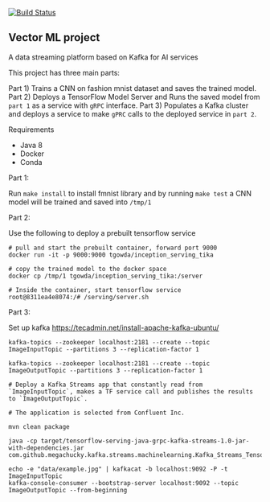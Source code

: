 [![Build Status](https://travis-ci.com/Mahdi89/vector-ML.svg?branch=master)](https://travis-ci.com/Mahdi89/vector-ML)

## Vector ML project

A data streaming platform based on Kafka for AI services

This project has three main parts:

Part 1) Trains a CNN on fashion mnist dataset and saves the trained model.
Part 2) Deploys a TensorFlow Model Server and Runs the saved model from `part 1` as a service with `gRPC` interface.
Part 3) Populates a Kafka cluster and deploys a service to make `gPRC` calls to the deployed service in `part 2`.

Requirements

* Java 8
* Docker
* Conda

Part 1:

Run `make install` to install fmnist library
and by running `make test` a CNN model will be trained and saved into `/tmp/1`

Part 2:

Use the following to deploy a prebuilt tensorflow service

```
# pull and start the prebuilt container, forward port 9000
docker run -it -p 9000:9000 tgowda/inception_serving_tika

# copy the trained model to the docker space 
docker cp /tmp/1 tgowda/inception_serving_tika:/server

# Inside the container, start tensorflow service
root@8311ea4e8074:/# /serving/server.sh
```

Part 3:

Set up kafka 
https://tecadmin.net/install-apache-kafka-ubuntu/

```
kafka-topics --zookeeper localhost:2181 --create --topic ImageInputTopic --partitions 3 --replication-factor 1
            
kafka-topics --zookeeper localhost:2181 --create --topic ImageOutputTopic --partitions 3 --replication-factor 1

# Deploy a Kafka Streams app that constantly read from `ImageInputTopic`, makes a TF service call and publishes the results to `ImageOutputTopic`.

# The application is selected from Confluent Inc.

mvn clean package 

java -cp target/tensorflow-serving-java-grpc-kafka-streams-1.0-jar-with-dependencies.jar com.github.megachucky.kafka.streams.machinelearning.Kafka_Streams_TensorFlow_Serving_gRPC_Example

echo -e "data/example.jpg" | kafkacat -b localhost:9092 -P -t ImageInputTopic
kafka-console-consumer --bootstrap-server localhost:9092 --topic ImageOutputTopic --from-beginning
```
